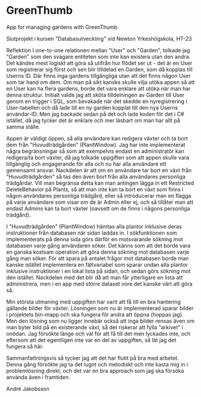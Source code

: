 # GreenThumb
 App for managing gardens with GreenThumb
 
 Slutprojekt i kursen "Databasutveckling" vid Newton Yrkeshögskola, HT-23
 
 Reflektion
I one-to-one relationen mellan "User" och "Garden", tolkade jag "Garden" som den svagare entiteten som inte kan existera utan den andra.
Det kändes mest logiskt att göra så utifrån hur flödet ser ut - det är en User som registrerar sig först och sen blir tilldelad en Garden, som då kopplas till Userns ID.
Där finns inga gardens tillgängliga utan att det finns någon User som tar hand om dem.
Om man på sikt kanske skulle vilja utöka appen så att en User kan ha flera gardens, borde det vara enklare att utöka när man har denna struktur.
Initialt valde jag att sköta tilldelningen av Garden till User genom en trigger i SQL, som bevakade när det skedde en nyregistrering i User-tabellen och då lade till en ny garden kopplat till den nya Userns användar-ID.
Men jag backade sedan på det och lade koden för det i C# istället, då jag tycker det är enklare och mer läsbart om man har allt på samma ställe.

Appen är väldigt öppen, så alla användare kan redigera växter och ta bort dem från "Huvudträdgården" (PlantWindow). 
Jag har inte implementerat några begränsningar så som att exempelvis endast en administratör kan redigera/ta bort växter, 
då jag tolkade uppgiften som att appen skulle vara tillgänglig och engagerande för alla och nu har alla användare ett gemensamt ansvar.
Nackdelen är att om en användare tar bort en växt från "Huvudträdgården" så tas den även bort från alla användares personliga trädgårdar.
Vill man begränsa detta kan man antingen lägga in ett Restricted DeleteBehavior på Plants, så att man inte kan ta bort en växt som finns i någon användares personliga trädgård, eller så introducerar man en flagga på varje användare som visar om de är Admin eller ej, och så tillåter man att endast Admins kan ta bort växter (oavsett om de finns i någons personliga trädgård).

I "Huvudträdgården" (PlantWindow) hämtas alla plantor inklusive deras instruktioner från databasen när sidan laddas in.
I sökfunktionen som implementerats på denna sida görs därför en motsvarande sökning mot databasen varje gång användaren söker.
Det känns som att det borde vara en ganska kostsam operation att göra denna sökning mot databasen varje gång man söker.
För att spara på antalet frågor mot databasen borde man kanske istället implementera en fältvariabel som sparar undan alla plantor inklusive instruktioner i en lokal lista på sidan, och sedan görs sökning mot den istället.
Nackdelen med det blir då att man får ytterligare en lista att administrera, men i en app med större dataset vore det kanske värt att göra så.

Min största utmaning med uppgiften har varit att få till en bra hantering gällande bilder för växter.
Lösningen som nu är implementerad sparar bilder i projektets bin-mapp och ska fungera för andra att öppna (hoppas jag).
Men den lösning som nu ligger innebär också att inga bilder rensas även om man byter bild på en existerande växt, så det riskerar att fylla "arkivet" i onödan.
Jag försökte länge och väl för att få till det men lyckades inte, och eftersom att det egentligen inte var en del av uppgiften, så lät jag det fungera så här.

Sammanfattningsvis så tycker jag att det har flutit på bra med arbetet. 
Denna gång försökte jag ta det lugnt och metodiskt och inte kasta mig in i problemlösning direkt, och det var en bra approach som jag ska försöka använda även i framtiden.

André Jakobsson
